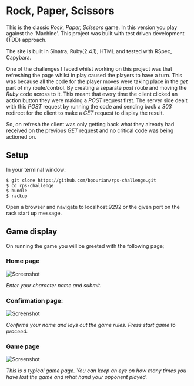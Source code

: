 # Rock, Paper, Scissors

This is the classic _Rock, Paper, Scissors_ game. In this version you play against the 'Machine'. This project was built with test driven development (TDD) approach.

The site is built in Sinatra, Ruby(2.4.1), HTML and tested with RSpec, Capybara.  

One of the challenges I faced whilst working on this project was that refreshing the page whilst in play caused the players to have a turn. This was because all the code for the player moves were taking place in the _get_ part of my route/control. By creating a separate _post_ route and moving the _Ruby_ code across to it. This meant that every time the client clicked an action button they were making a _POST_ request first. The server side dealt with this _POST_ request by running the code and sending back a _303_ redirect for the client to make a _GET_ request to display the result.

So, on refresh the client was only getting back what they already had received on the previous _GET_ request and no critical code was being actioned on.

## Setup

In your terminal window:
```
$ git clone https://github.com/bpourian/rps-challenge.git
$ cd rps-challenge
$ bundle
$ rackup
```
Open a browser and navigate to localhost:9292 or the given port on the rack start up message.

## Game display

On running the game you will be greeted with the following page;

### Home page

![Screenshot](https://i.imgur.com/7wdBo5o.png)

_Enter your character name and submit._


### Confirmation page:

![Screenshot](https://i.imgur.com/QtkTYHn.png)

_Confirms your name and lays out the game rules. Press start game to proceed._

### Game page

![Screenshot](https://i.imgur.com/31RB8pZ.png)

_This is a typical game page. You can keep an eye on how many times you have
lost the game and what hand your opponent played._
